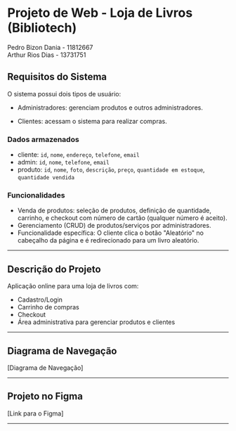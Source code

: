 # Projeto de Web - Loja de Livros (Bibliotech)

Pedro Bizon Dania - 11812667  
Arthur Rios Dias - 13731751  

## Requisitos do Sistema

O sistema possui dois tipos de usuário:

- Administradores: gerenciam produtos e outros administradores.  

- Clientes: acessam o sistema para realizar compras.

### Dados armazenados

- cliente: `id`, `nome`, `endereço`, `telefone`, `email`
- admin: `id`, `nome`, `telefone`, `email`
- produto: `id`, `nome`, `foto`, `descrição`, `preço`, `quantidade em estoque`, `quantidade vendida`

### Funcionalidades

- Venda de produtos: seleção de produtos, definição de quantidade, carrinho, e checkout com número de cartão (qualquer número é aceito).
- Gerenciamento (CRUD) de produtos/serviços por administradores.
- Funcionalidade específica: O cliente clica o botão "Aleatório" no cabeçalho da página e é redirecionado para um livro aleatório.

---

## Descrição do Projeto

Aplicação online para uma loja de livros com:

- Cadastro/Login
- Carrinho de compras
- Checkout
- Área administrativa para gerenciar produtos e clientes

---

## Diagrama de Navegação

[Diagrama de Navegação]

---

## Projeto no Figma

[Link para o Figma]

---
